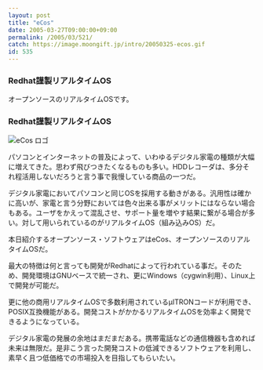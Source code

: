 ```yaml
---
layout: post
title: "eCos"
date: 2005-03-27T09:00:00+09:00
permalink: /2005/03/521/
catch: https://image.moongift.jp/intro/20050325-ecos.gif
id: 535
---
```

### Redhat謹製リアルタイムOS
  
オープンソースのリアルタイムOSです。  
<!--more-->  

### Redhat謹製リアルタイムOS
  

![eCos ロゴ](https://image.moongift.jp/intro/20050325-ecos.gif "eCos ロゴ")

  

パソコンとインターネットの普及によって、いわゆるデジタル家電の種類が大幅に増えてきた。思わず飛びつきたくなるものも多い。HDDレコーダは、多分それ程活用しないだろうと言う事で我慢している商品の一つだ。

  

デジタル家電においてパソコンと同じOSを採用する動きがある。汎用性は確かに高いが、家電と言う分野においては色々出来る事がメリットにはならない場合もある。ユーザをかえって混乱させ、サポート量を増やす結果に繋がる場合が多い。対して用いられているのがリアルタイムOS（組み込みOS）だ。

  

本日紹介するオープンソース・ソフトウェアはeCos、オープンソースのリアルタイムOSだ。

  

最大の特徴は何と言っても開発がRedhatによって行われている事だ。そのため、開発環境はGNUベースで統一され、更にWindows（cygwin利用）、Linux上で開発が可能だ。

  

更に他の商用リアルタイムOSで多数利用されているμITRONコードが利用でき、POSIX互換機能がある。開発コストがかかるリアルタイムOSを効率よく開発できるようになっている。

  

デジタル家電の発展の余地はまだまだある。携帯電話などの通信機器も含めれば未来は無限だ。是非こう言った開発コストの低減できるソフトウェアを利用し、素早く且つ低価格での市場投入を目指してもらいたい。

